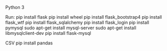 Python 3

Run:
pip install flask
pip install wheel
pip install flask_bootstrap4
pip install flask_wtf
pip install flask_sqlalchemy
pip install flask_login
pip install pymysql
sudo apt-get install mysql-server
sudo apt-get install libmysqlclient-dev
pip install flask-mysql

CSV
pip install pandas